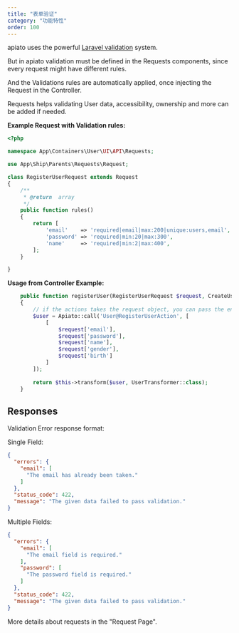 ```yaml
---
title: "表单验证"
category: "功能特性"
order: 100
---
```



apiato uses the powerful [Laravel validation](https://laravel.com/docs/validation) system.

But in apiato validation must be defined in the Requests components, since every request might have different rules.

And the Validations rules are automatically applied, once injecting the Request in the Controller.

Requests helps validating User data, accessibility, ownership and more can be added if needed.

**Example Request with Validation rules:**

```php
<?php

namespace App\Containers\User\UI\API\Requests;

use App\Ship\Parents\Requests\Request;

class RegisterUserRequest extends Request
{
    /**
     * @return  array
     */
    public function rules()
    {
        return [
            'email'    => 'required|email|max:200|unique:users,email',
            'password' => 'required|min:20|max:300',
            'name'     => 'required|min:2|max:400',
        ];
    }

}
```

**Usage from Controller Example:**

```php
    public function registerUser(RegisterUserRequest $request, CreateUserAction $action)
    {
        // if the actions takes the request object, you can pass the entire request instance as parameter
        $user = Apiato::call('User@RegisterUserAction', [
            [
                $request['email'],
                $request['password'],
                $request['name'],
                $request['gender'],
                $request['birth']
            ]
        ]);
        
        return $this->transform($user, UserTransformer::class);
    }
```


<a name="responses"></a>

## Responses

Validation Error response format:

Single Field:

```json
{
  "errors": {
    "email": [
      "The email has already been taken."
    ]
  },
  "status_code": 422,
  "message": "The given data failed to pass validation."
}
```

Multiple Fields:

```json
{
  "errors": {
    "email": [
      "The email field is required."
    ],
    "password": [
      "The password field is required."
    ]
  },
  "status_code": 422,
  "message": "The given data failed to pass validation."
}
```


More details about requests in the "Request Page".
